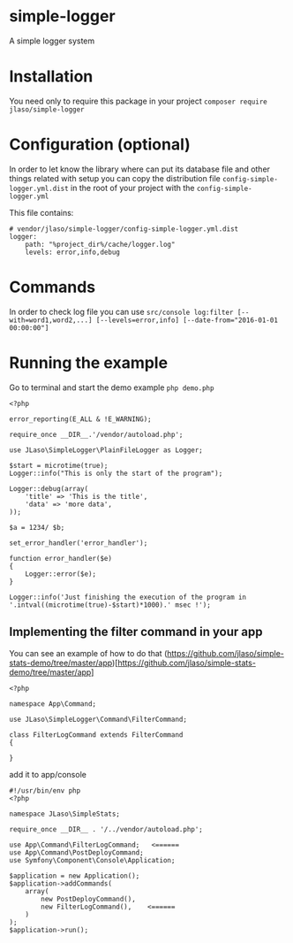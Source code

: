# simple-logger
A simple logger system

# Installation

You need only to require this package in your project ```composer require jlaso/simple-logger```

# Configuration (optional)

In order to let know the library where can put its database file and other things related with setup you can copy the distribution file `config-simple-logger.yml.dist` in the root of your project with the `config-simple-logger.yml`

This file contains:

```
# vendor/jlaso/simple-logger/config-simple-logger.yml.dist
logger:
    path: "%project_dir%/cache/logger.log"
    levels: error,info,debug    

```


# Commands

In order to check log file you can use ```src/console log:filter [--with=word1,word2,...] [--levels=error,info] [--date-from="2016-01-01 00:00:00"]```

# Running the example

Go to terminal and start the demo example ```php demo.php```

```
<?php

error_reporting(E_ALL & !E_WARNING);

require_once __DIR__.'/vendor/autoload.php';

use JLaso\SimpleLogger\PlainFileLogger as Logger;

$start = microtime(true);
Logger::info("This is only the start of the program");

Logger::debug(array(
    'title' => 'This is the title',
    'data' => 'more data',
));

$a = 1234/ $b;

set_error_handler('error_handler');

function error_handler($e)
{
    Logger::error($e);
}

Logger::info('Just finishing the execution of the program in '.intval((microtime(true)-$start)*1000).' msec !');
```


## Implementing the filter command in your app
 
You can see an example of how to do that (https://github.com/jlaso/simple-stats-demo/tree/master/app)[https://github.com/jlaso/simple-stats-demo/tree/master/app]

```
<?php

namespace App\Command;

use JLaso\SimpleLogger\Command\FilterCommand;

class FilterLogCommand extends FilterCommand
{

}
```

add it to app/console

```
#!/usr/bin/env php
<?php

namespace JLaso\SimpleStats;

require_once __DIR__ . '/../vendor/autoload.php';

use App\Command\FilterLogCommand;   <======
use App\Command\PostDeployCommand;
use Symfony\Component\Console\Application;

$application = new Application();
$application->addCommands(
    array(
        new PostDeployCommand(),
        new FilterLogCommand(),    <======
    )
);
$application->run();
```

